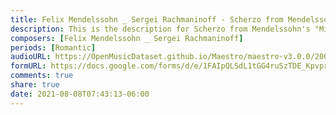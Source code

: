 ```yaml
---
title: Felix Mendelssohn _ Sergei Rachmaninoff - Scherzo from Mendelssohn's "Midsummer Night's Dream" (1)
description: This is the description for Scherzo from Mendelssohn's "Midsummer Night's Dream" by Felix Mendelssohn _ Sergei Rachmaninoff
composers: [Felix Mendelssohn _ Sergei Rachmaninoff]
periods: [Romantic]
audioURL: https://OpenMusicDataset.github.io/Maestro/maestro-v3.0.0/2008/MIDI-Unprocessed_08_R2_2008_01-04_ORIG_MID--AUDIO_08_R2_2008_wav--4.midi
formURL: https://docs.google.com/forms/d/e/1FAIpQLSdL1tGG4ruSzTDE_KpvprpeesDGwaPDhcwbeFKVr95wXHFvsg/viewform
comments: true
share: true
date: 2021-08-08T07:43:13-06:00
---
```


